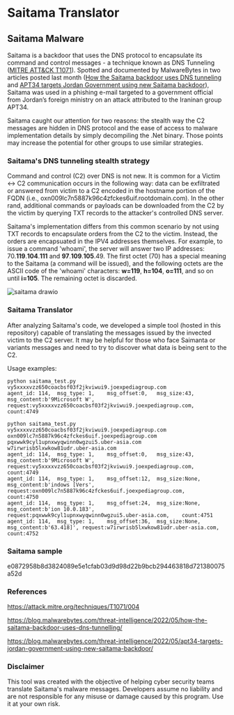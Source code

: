 # Saitama Translator

## Saitama Malware

Saitama is a backdoor that uses the DNS protocol to encapsulate its command and control messages - a technique known as DNS Tunneling ([MITRE ATT&CK T1071](https://attack.mitre.org/techniques/T1071/004)). Spotted and documented by MalwareBytes in two articles posted last month ([How the Saitama backdoor uses DNS tunneling](https://blog.malwarebytes.com/threat-intelligence/2022/05/how-the-saitama-backdoor-uses-dns-tunnelling/) and [APT34 targets Jordan Government using new Saitama backdoor](https://blog.malwarebytes.com/threat-intelligence/2022/05/apt34-targets-jordan-government-using-new-saitama-backdoor/)), Saitama was used in a phishing e-mail targeted to a government official from Jordan’s foreign ministry on an attack attributed to the Iraninan group APT34. 

Saitama caught our attention for two reasons: the stealth way the C2 messages are hidden in DNS protocol and the ease of access to malware implementation details by simply decompiling the .Net binary. Those points may increase the potential for other groups to use similar strategies.

### Saitama's DNS tunneling stealth strategy

Command and control (C2) over DNS is not new. It is common for a Victim <-> C2 communication occurs in the following way: data can be exfiltrated or answered from victim to a C2 encoded in the hostname portion of the FQDN (i.e., oxn009lc7n5887k96c4zfckes6uif.rootdomain.com). In the other rand, additional commands or payloads can be downloaded from the C2 by the victim by querying TXT records to the attacker's controlled DNS server. 

Saitama's implementation differs from this common scenario by not using TXT records to encapsulate orders from the C2 to the victim. Instead, the orders are encapsuated in the IPV4 addresses themselves. For example, to issue a command 'whoami', the server will answer two IP addresses: 70.**119**.**104**.**111** and **97**.**109**.**105**.49. The first octet (70) has a special meaning to the Saitama (a command will be issued), and the following octets are the ASCII code of the 'whoami' characters: **w=119**, **h=104**, **o=111**, and so on until **i=105**. The remaining octet is discarded. 

![saitama drawio](https://user-images.githubusercontent.com/32780523/172954623-f4e5e363-0cab-4712-a7b8-b7d17fe9e8b4.png)


### Saitama Translator

After analyzing Saitama's code, we developed a simple tool (hosted in this repository) capable of translating the messages issued by the invected victim to the C2 server. It may be helpful for those who face Saimanta or variants messages and need to try to discover what data is being sent to the C2.

Usage examples:
```
python saitama_test.py vy5xxxxvzz650coacbsf03f2jkviwui9.joexpediagroup.com
agent_id: 114,  msg_type: 1,    msg_offset:0,   msg_size:43,    msg_content:b'9Microsoft W',    request:vy5xxxxvzz650coacbsf03f2jkviwui9.joexpediagroup.com,    count:4749
```

```
python saitama_test.py vy5xxxxvzz650coacbsf03f2jkviwui9.joexpediagroup.com oxn009lc7n5887k96c4zfckes6uif.joexpediagroup.com pqxwwk9cyl1upnxwyqwinn0wgzui5.uber-asia.com w7irwrisb5lxwkow81udr.uber-asia.com 
agent_id: 114,  msg_type: 1,    msg_offset:0,   msg_size:43,    msg_content:b'9Microsoft W',    request:vy5xxxxvzz650coacbsf03f2jkviwui9.joexpediagroup.com,    count:4749
agent_id: 114,  msg_type: 1,    msg_offset:12,  msg_size:None,  msg_content:b'indows [Vers',    request:oxn009lc7n5887k96c4zfckes6uif.joexpediagroup.com,       count:4750
agent_id: 114,  msg_type: 1,    msg_offset:24,  msg_size:None,  msg_content:b'ion 10.0.183',    request:pqxwwk9cyl1upnxwyqwinn0wgzui5.uber-asia.com,    count:4751
agent_id: 114,  msg_type: 1,    msg_offset:36,  msg_size:None,  msg_content:b'63.418]', request:w7irwrisb5lxwkow81udr.uber-asia.com,    count:4752
```

### Saitama sample
e0872958b8d3824089e5e1cfab03d9d98d22b9bcb294463818d721380075a52d

### References
https://attack.mitre.org/techniques/T1071/004

https://blog.malwarebytes.com/threat-intelligence/2022/05/how-the-saitama-backdoor-uses-dns-tunnelling/

https://blog.malwarebytes.com/threat-intelligence/2022/05/apt34-targets-jordan-government-using-new-saitama-backdoor/

### Disclaimer
This tool was created with the objective of helping cyber security teams translate Saitama's malware messages. Developers assume no liability and are not responsible for any misuse or damage caused by this program. Use it at your own risk.
